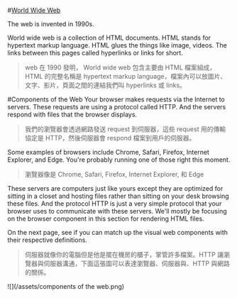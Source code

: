 #[World Wide Web](https://www.youtube.com/watch?time_continue=5&v=NBI9kXzMHS0)

The web is invented in 1990s.

World wide web is a collection of HTML documents. HTML stands for hypertext markup language. HTML glues the things like image, videos. The links between this pages called hyperlinks or links for short.

> web 在 1990 發明， World wide web 包含主要由 HTML 檔案組成，HTML 的完整名稱是 hypertext markup language，檔案內可以放圖片、文字、影片，頁面之間的連結我們叫 hyperlinks 或 links。

#Components of the Web
Your browser makes requests via the Internet to servers. These requests are using a protocol called HTTP. And the servers respond with files that the browser displays.

>我們的瀏覽器會透過網路發送 request 到伺服器，這些 request 用的傳輸協定是 HTTP，然後伺服器會 respond 檔案到用戶的伺服器。

Some examples of browsers include Chrome, Safari, Firefox, Internet Explorer, and Edge. You're probably running one of those right this moment.

>瀏覽器像是 Chrome, Safari, Firefox, Internet Explorer, 和 Edge

These servers are computers just like yours except they are optimized for sitting in a closet and hosting files rather than sitting on your desk browsing these files. And the protocol HTTP is just a very simple protocol that your browser uses to communicate with these servers. We'll mostly be focusing on the browser component in this section for rendering HTML files.

On the next page, see if you can match up the visual web components with their respective definitions.

>伺服器就像你的電腦但是他是擺在機房的櫃子，掌管許多檔案。HTTP 讓瀏覽器與伺服器溝通，下面這張圖可以表達瀏覽器、伺服器與、HTTP 與網路的關係。

![](/assets/components of the web.png)


